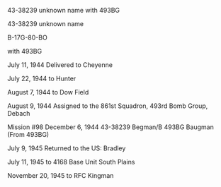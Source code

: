 





43-38239 unknown name with 493BG






 




43-38239 unknown name

B-17G-80-BO

with 493BG

July 11, 1944 Delivered to Cheyenne

July 22, 1944 to Hunter

August 7, 1944 to Dow Field

August 9, 1944 Assigned to the 861st Squadron,
493rd Bomb Group, Debach

Mission #98 December 6, 1944 43-38239 Begman/B 493BG
Baugman (From 493BG)

July 9, 1945 Returned to the US: Bradley

July 11, 1945 to 4168 Base Unit South Plains

November 20, 1945 to RFC Kingman




